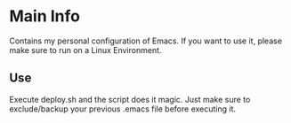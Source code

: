 # Main Info
Contains my personal configuration of Emacs. If you want to use it, please make sure to run on a Linux Environment.

## Use
Execute deploy.sh and the script does it magic. Just make sure to exclude/backup your previous .emacs file before executing it.
